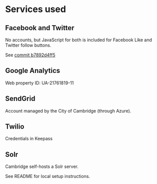 # Services used

## Facebook and Twitter

No accounts, but JavaScript for both is included for Facebook Like and
Twitter follow buttons.

See [commit b7892d4ff5](https://github.com/terravoz/findit/commit/b7892d4ff5eaec021262342fc090546fbbb34d5b)

## Google Analytics

Web property ID: UA-21761819-11


## SendGrid

Account managed by the City of Cambridge (through Azure).

## Twilio

Credentials in Keepass

## Solr

Cambridge self-hosts a Solr server.

See README for local setup instructions.
